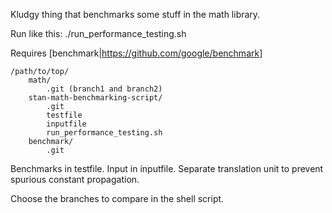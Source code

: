 Kludgy thing that benchmarks some stuff in the math library.

Run like this:
./run_performance_testing.sh

Requires [benchmark|https://github.com/google/benchmark]

```
/path/to/top/
    math/
        .git (branch1 and branch2)
    stan-math-benchmarking-script/
        .git
        testfile
        inputfile
        run_performance_testing.sh
    benchmark/
        .git
```

Benchmarks in testfile. Input in inputfile. Separate translation unit to
prevent spurious constant propagation.

Choose the branches to compare in the shell script.
